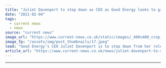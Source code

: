 ```yaml
---
title: "Juliet Davenport to step down as CEO as Good Energy looks to grow digital business"
date: "2021-02-04"
tags: 
  - current news
  - news
source: "current news"
image_url: "https://www.current-news.co.uk/static/images/_400x400_crop_center-center/Juliet-Davenport-Head-Good-Energy.jpeg"
image_fp: "/assets/img/post_thumbnails/17.jpeg"
lead: "Good Energy’s CEO Juliet Davenport is to step down from her role as the company looks to grow as a digital business."
article_url: "https://www.current-news.co.uk/news/juliet-davenport-to-step-down-as-ceo-as-good-energy-looks-to-grow-digital-business?utm_source=rss-feeds&utm_medium=rss&utm_campaign=rss"
---
```


---
